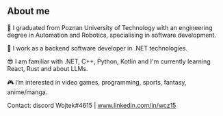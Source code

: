 ## About me 
🏫 I graduated from Poznan University of Technology with an engineering degree in Automation and Robotics, specialising in software development.

🏢 I work as a backend software developer in .NET technologies.

😎 I am familiar with .NET, C++, Python, Kotlin and I'm currently learning React, Rust and about LLMs.

🎮 I’m interested in video games, programming, sports, fantasy, anime/manga.
 
Contact: discord Wojtek#4615 | www.linkedin.com/in/wcz15


